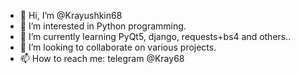 - 👋 Hi, I’m @Krayushkin68
- 👀 I’m interested in Python programming.
- 🌱 I’m currently learning PyQt5, django, requests+bs4 and others..
- 💞️ I’m looking to collaborate on various projects.
- 📫 How to reach me: telegram @Kray68

<!---
Krayushkin68/Krayushkin68 is a ✨ special ✨ repository because its `README.md` (this file) appears on your GitHub profile.
You can click the Preview link to take a look at your changes.
--->
